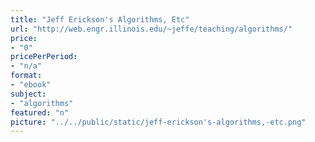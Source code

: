 ```yaml
---
title: "Jeff Erickson's Algorithms, Etc"
url: "http://web.engr.illinois.edu/~jeffe/teaching/algorithms/"
price: 
- "0"
pricePerPeriod: 
- "n/a"
format: 
- "ebook"
subject: 
- "algorithms"
featured: "n"
picture: "../../public/static/jeff-erickson's-algorithms,-etc.png"
---
```

